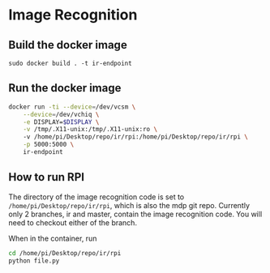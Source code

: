 # Image Recognition

## Build the docker image

`sudo docker build . -t ir-endpoint`

## Run the docker image

```bash
docker run -ti --device=/dev/vcsm \
    --device=/dev/vchiq \
    -e DISPLAY=$DISPLAY \
    -v /tmp/.X11-unix:/tmp/.X11-unix:ro \ 
    -v /home/pi/Desktop/repo/ir/rpi:/home/pi/Desktop/repo/ir/rpi \
    -p 5000:5000 \
    ir-endpoint

```

## How to run RPI 

The directory of the image recognition code is set to `/home/pi/Desktop/repo/ir/rpi`, which is also the mdp git repo. Currently only 2 branches, ir and master, contain the image recognition code. You will need to checkout either of the branch. 

When in the container, run 
```bash
cd /home/pi/Desktop/repo/ir/rpi
python file.py
```